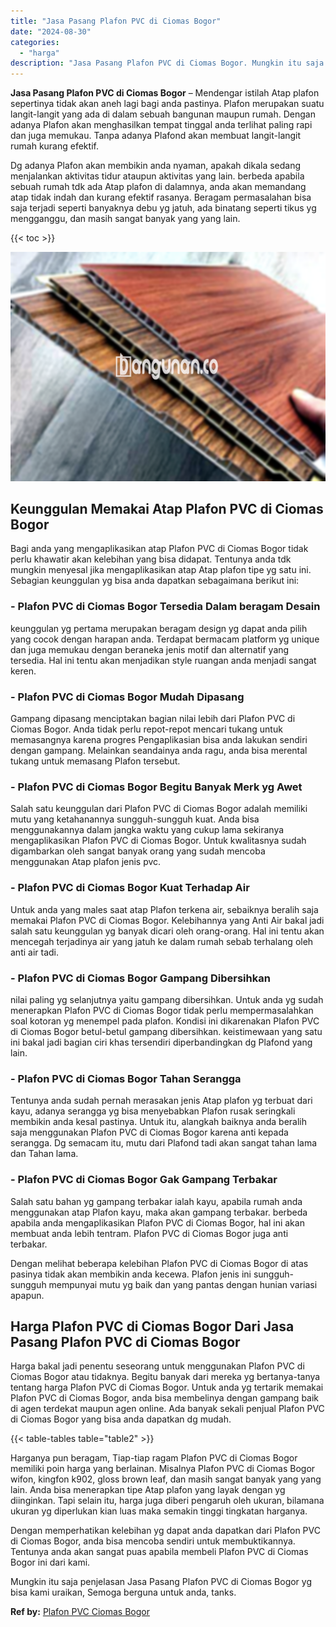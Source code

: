 ```yaml
---
title: "Jasa Pasang Plafon PVC di Ciomas Bogor"
date: "2024-08-30"
categories: 
  - "harga"
description: "Jasa Pasang Plafon PVC di Ciomas Bogor. Mungkin itu saja penjelasan Jasa Pasang Plafon PVC di Ciomas Bogor yg bisa kami uraikan, Semoga berguna untuk anda, t..."
---
```


**Jasa Pasang Plafon PVC di Ciomas Bogor** – Mendengar istilah Atap plafon sepertinya tidak akan aneh lagi bagi anda pastinya. Plafon merupakan suatu langit-langit yang ada di dalam sebuah bangunan maupun rumah. Dengan adanya Plafon akan menghasilkan tempat tinggal anda terlihat paling rapi dan juga memukau. Tanpa adanya Plafond akan membuat langit-langit rumah kurang efektif.

Dg adanya Plafon akan membikin anda nyaman, apakah dikala sedang menjalankan aktivitas tidur ataupun aktivitas yang lain. berbeda apabila sebuah rumah tdk ada Atap plafon di dalamnya, anda akan memandang atap tidak indah dan kurang efektif rasanya. Beragam permasalahan bisa saja terjadi seperti banyaknya debu yg jatuh, ada binatang seperti tikus yg mengganggu, dan masih sangat banyak yang yang lain.

{{< toc >}}

![Jasa Pasang Plafon PVC di Ciomas Bogor](/images/flafond-pvc-murah16.png)

## Keunggulan Memakai Atap Plafon PVC di Ciomas Bogor

Bagi anda yang mengaplikasikan atap Plafon PVC di Ciomas Bogor tidak perlu khawatir akan kelebihan yang bisa didapat. Tentunya anda tdk mungkin menyesal jika mengaplikasikan atap Atap plafon tipe yg satu ini. Sebagian keunggulan yg bisa anda dapatkan sebagaimana berikut ini:

### \- Plafon PVC di Ciomas Bogor Tersedia Dalam beragam Desain

keunggulan yg pertama merupakan beragam design yg dapat anda pilih yang cocok dengan harapan anda. Terdapat bermacam platform yg unique dan juga memukau dengan beraneka jenis motif dan alternatif yang tersedia. Hal ini tentu akan menjadikan style ruangan anda menjadi sangat keren.

### \- Plafon PVC di Ciomas Bogor Mudah Dipasang

Gampang dipasang menciptakan bagian nilai lebih dari Plafon PVC di Ciomas Bogor. Anda tidak perlu repot-repot mencari tukang untuk memasangnya karena progres Pengaplikasian bisa anda lakukan sendiri dengan gampang. Melainkan seandainya anda ragu, anda bisa merental tukang untuk memasang Plafon tersebut.

### \- Plafon PVC di Ciomas Bogor Begitu Banyak Merk yg Awet

Salah satu keunggulan dari Plafon PVC di Ciomas Bogor adalah memiliki mutu yang ketahanannya sungguh-sungguh kuat. Anda bisa menggunakannya dalam jangka waktu yang cukup lama sekiranya mengaplikasikan Plafon PVC di Ciomas Bogor. Untuk kwalitasnya sudah digambarkan oleh sangat banyak orang yang sudah mencoba menggunakan Atap plafon jenis pvc.

### \- Plafon PVC di Ciomas Bogor Kuat Terhadap Air

Untuk anda yang males saat atap Plafon terkena air, sebaiknya beralih saja memakai Plafon PVC di Ciomas Bogor. Kelebihannya yang Anti Air bakal jadi salah satu keunggulan yg banyak dicari oleh orang-orang. Hal ini tentu akan mencegah terjadinya air yang jatuh ke dalam rumah sebab terhalang oleh anti air tadi.

### \- Plafon PVC di Ciomas Bogor Gampang Dibersihkan

nilai paling yg selanjutnya yaitu gampang dibersihkan. Untuk anda yg sudah menerapkan Plafon PVC di Ciomas Bogor tidak perlu mempermasalahkan soal kotoran yg menempel pada plafon. Kondisi ini dikarenakan Plafon PVC di Ciomas Bogor betul-betul gampang dibersihkan. keistimewaan yang satu ini bakal jadi bagian ciri khas tersendiri diperbandingkan dg Plafond yang lain.

### \- Plafon PVC di Ciomas Bogor Tahan Serangga

Tentunya anda sudah pernah merasakan jenis Atap plafon yg terbuat dari kayu, adanya serangga yg bisa menyebabkan Plafon rusak seringkali membikin anda kesal pastinya. Untuk itu, alangkah baiknya anda beralih saja menggunakan Plafon PVC di Ciomas Bogor karena anti kepada serangga. Dg semacam itu, mutu dari Plafond tadi akan sangat tahan lama dan Tahan lama.

### \- Plafon PVC di Ciomas Bogor Gak Gampang Terbakar

Salah satu bahan yg gampang terbakar ialah kayu, apabila rumah anda menggunakan atap Plafon kayu, maka akan gampang terbakar. berbeda apabila anda mengaplikasikan Plafon PVC di Ciomas Bogor, hal ini akan membuat anda lebih tentram. Plafon PVC di Ciomas Bogor juga anti terbakar.

Dengan melihat beberapa kelebihan Plafon PVC di Ciomas Bogor di atas pasinya tidak akan membikin anda kecewa. Plafon jenis ini sungguh-sungguh mempunyai mutu yg baik dan yang pantas dengan hunian variasi apapun.

## Harga Plafon PVC di Ciomas Bogor Dari Jasa Pasang Plafon PVC di Ciomas Bogor

Harga bakal jadi penentu seseorang untuk menggunakan Plafon PVC di Ciomas Bogor atau tidaknya. Begitu banyak dari mereka yg bertanya-tanya tentang harga Plafon PVC di Ciomas Bogor. Untuk anda yg tertarik memakai Plafon PVC di Ciomas Bogor, anda bisa membelinya dengan gampang baik di agen terdekat maupun agen online. Ada banyak sekali penjual Plafon PVC di Ciomas Bogor yang bisa anda dapatkan dg mudah.

{{< table-tables table="table2" >}}

Harganya pun beragam, Tiap-tiap ragam Plafon PVC di Ciomas Bogor memiliki poin harga yang berlainan. Misalnya Plafon PVC di Ciomas Bogor wifon, kingfon k902, gloss brown leaf, dan masih sangat banyak yang yang lain. Anda bisa menerapkan tipe Atap plafon yang layak dengan yg diinginkan. Tapi selain itu, harga juga diberi pengaruh oleh ukuran, bilamana ukuran yg diperlukan kian luas maka semakin tinggi tingkatan harganya.

Dengan memperhatikan kelebihan yg dapat anda dapatkan dari Plafon PVC di Ciomas Bogor, anda bisa mencoba sendiri untuk membuktikannya. Tentunya anda akan sangat puas apabila membeli Plafon PVC di Ciomas Bogor ini dari kami.

Mungkin itu saja penjelasan Jasa Pasang Plafon PVC di Ciomas Bogor yg bisa kami uraikan, Semoga berguna untuk anda, tanks.

**Ref by:** [Plafon PVC Ciomas Bogor](https://id.wikipedia.org/wiki/Plafon)
